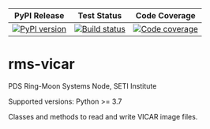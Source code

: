 | PyPI Release | Test Status | Code Coverage |
| ------------ | ----------- | ------------- |
| [![PyPI version](https://badge.fury.io/py/rms-vicar.svg)](https://badge.fury.io/py/rms-vicar) | [![Build status](https://img.shields.io/github/actions/workflow/status/SETI/rms-vicar/run-tests.yml?branch=master)](https://github.com/SETI/rms-vicar/actions) | [![Code coverage](https://img.shields.io/codecov/c/github/SETI/rms-vicar/main?logo=codecov)](https://codecov.io/gh/SETI/rms-vicar) |

# rms-vicar

PDS Ring-Moon Systems Node, SETI Institute

Supported versions: Python >= 3.7

Classes and methods to read and write VICAR image files.
